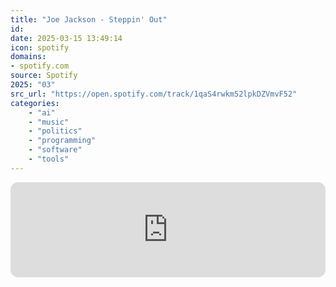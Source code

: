 ```yaml
---
title: "Joe Jackson - Steppin' Out"
id: 
date: 2025-03-15 13:49:14
icon: spotify
domains:
- spotify.com
source: Spotify
2025: "03"
src_url: "https://open.spotify.com/track/1qaS4rwkm52lpkDZVmvF52"
categories:
    - "ai"
    - "music"
    - "politics"
    - "programming"
    - "software"
    - "tools"
---
```

<iframe style="border-radius: 12px" width="100%" height="152" title="Spotify Embed: Steppin&apos; Out" frameborder="0" allowfullscreen allow="autoplay; clipboard-write; encrypted-media; fullscreen; picture-in-picture" loading="lazy" src="https://open.spotify.com/embed/track/1qaS4rwkm52lpkDZVmvF52?utm_source=oembed"></iframe>
